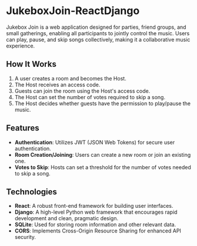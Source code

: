 # JukeboxJoin-ReactDjango

Jukebox Join is a web application designed for parties, friend groups, and small gatherings, enabling all participants to jointly control the music. Users can play, pause, and skip songs collectively, making it a collaborative music experience.

## How It Works

1. A user creates a room and becomes the Host.
2. The Host receives an access code.
3. Guests can join the room using the Host's access code.
4. The Host can set the number of votes required to skip a song.
5. The Host decides whether guests have the permission to play/pause the music.

## Features

- **Authentication**: Utilizes JWT (JSON Web Tokens) for secure user authentication.
- **Room Creation/Joining**: Users can create a new room or join an existing one.
- **Votes to Skip**: Hosts can set a threshold for the number of votes needed to skip a song.

## Technologies

- **React**: A robust front-end framework for building user interfaces.
- **Django**: A high-level Python web framework that encourages rapid development and clean, pragmatic design.
- **SQLite**: Used for storing room information and other relevant data.
- **CORS**: Implements Cross-Origin Resource Sharing for enhanced API security.
